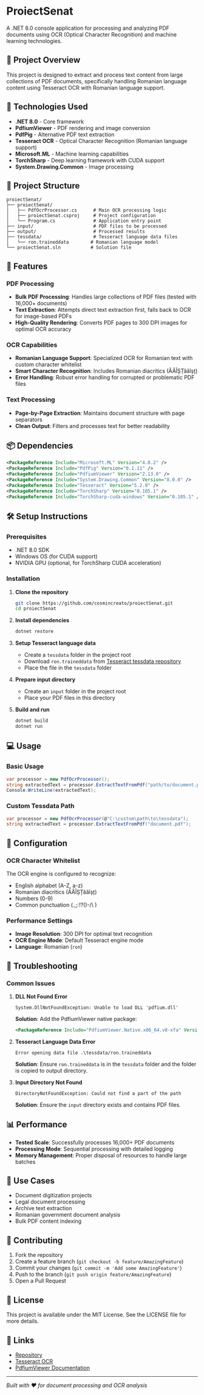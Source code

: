 # ProiectSenat

A .NET 8.0 console application for processing and analyzing PDF documents using OCR (Optical Character Recognition) and machine learning technologies.

## 🎯 Project Overview

This project is designed to extract and process text content from large collections of PDF documents, specifically handling Romanian language content using Tesseract OCR with Romanian language support.

## 🔧 Technologies Used

- **.NET 8.0** - Core framework
- **PdfiumViewer** - PDF rendering and image conversion
- **PdfPig** - Alternative PDF text extraction
- **Tesseract OCR** - Optical Character Recognition (Romanian language support)
- **Microsoft.ML** - Machine learning capabilities
- **TorchSharp** - Deep learning framework with CUDA support
- **System.Drawing.Common** - Image processing

## 📁 Project Structure

```
proiectSenat/
├── proiectSenat/
│   ├── PdfOcrProcessor.cs      # Main OCR processing logic
│   ├── proiectSenat.csproj     # Project configuration
│   └── Program.cs              # Application entry point
├── input/                      # PDF files to be processed
├── output/                     # Processed results
├── tessdata/                   # Tesseract language data files
│   └── ron.traineddata        # Romanian language model
└── proiectSenat.sln           # Solution file
```

## 🚀 Features

### PDF Processing
- **Bulk PDF Processing**: Handles large collections of PDF files (tested with 16,000+ documents)
- **Text Extraction**: Attempts direct text extraction first, falls back to OCR for image-based PDFs
- **High-Quality Rendering**: Converts PDF pages to 300 DPI images for optimal OCR accuracy

### OCR Capabilities
- **Romanian Language Support**: Specialized OCR for Romanian text with custom character whitelist
- **Smart Character Recognition**: Includes Romanian diacritics (ĂÂÎȘȚăâîșț)
- **Error Handling**: Robust error handling for corrupted or problematic PDF files

### Text Processing
- **Page-by-Page Extraction**: Maintains document structure with page separators
- **Clean Output**: Filters and processes text for better readability

## 📦 Dependencies

```xml
<PackageReference Include="Microsoft.ML" Version="4.0.2" />
<PackageReference Include="PdfPig" Version="0.1.11" />
<PackageReference Include="PdfiumViewer" Version="2.13.0" />
<PackageReference Include="System.Drawing.Common" Version="8.0.0" />
<PackageReference Include="Tesseract" Version="5.2.0" />
<PackageReference Include="TorchSharp" Version="0.105.1" />
<PackageReference Include="TorchSharp-cuda-windows" Version="0.105.1" />
```

## 🛠️ Setup Instructions

### Prerequisites
- .NET 8.0 SDK
- Windows OS (for CUDA support)
- NVIDIA GPU (optional, for TorchSharp CUDA acceleration)

### Installation

1. **Clone the repository**
   ```bash
   git clone https://github.com/cosmincreato/proiectSenat.git
   cd proiectSenat
   ```

2. **Install dependencies**
   ```bash
   dotnet restore
   ```

3. **Setup Tesseract language data**
   - Create a `tessdata` folder in the project root
   - Download `ron.traineddata` from [Tesseract tessdata repository](https://github.com/tesseract-ocr/tessdata/blob/main/ron.traineddata)
   - Place the file in the `tessdata` folder

4. **Prepare input directory**
   - Create an `input` folder in the project root
   - Place your PDF files in this directory

5. **Build and run**
   ```bash
   dotnet build
   dotnet run
   ```

## 💻 Usage

### Basic Usage

```csharp
var processor = new PdfOcrProcessor();
string extractedText = processor.ExtractTextFromPdf("path/to/document.pdf");
Console.WriteLine(extractedText);
```

### Custom Tessdata Path

```csharp
var processor = new PdfOcrProcessor(@"C:\custom\path\to\tessdata");
string extractedText = processor.ExtractTextFromPdf("document.pdf");
```

## 🔧 Configuration

### OCR Character Whitelist
The OCR engine is configured to recognize:
- English alphabet (A-Z, a-z)
- Romanian diacritics (ĂÂÎȘȚăâîșț)
- Numbers (0-9)
- Common punctuation (.,;:!?()-/\\ )

### Performance Settings
- **Image Resolution**: 300 DPI for optimal text recognition
- **OCR Engine Mode**: Default Tesseract engine mode
- **Language**: Romanian (`ron`)

## 🐛 Troubleshooting

### Common Issues

1. **DLL Not Found Error**
   ```
   System.DllNotFoundException: Unable to load DLL 'pdfium.dll'
   ```
   **Solution**: Add the PdfiumViewer native package:
   ```xml
   <PackageReference Include="PdfiumViewer.Native.x86_64.v8-xfa" Version="2018.4.8.256" />
   ```

2. **Tesseract Language Data Error**
   ```
   Error opening data file .\tessdata/ron.traineddata
   ```
   **Solution**: Ensure `ron.traineddata` is in the `tessdata` folder and the folder is copied to output directory.

3. **Input Directory Not Found**
   ```
   DirectoryNotFoundException: Could not find a part of the path
   ```
   **Solution**: Ensure the `input` directory exists and contains PDF files.

## 📊 Performance

- **Tested Scale**: Successfully processes 16,000+ PDF documents
- **Processing Mode**: Sequential processing with detailed logging
- **Memory Management**: Proper disposal of resources to handle large batches

## 🎯 Use Cases

- Document digitization projects
- Legal document processing
- Archive text extraction
- Romanian government document analysis
- Bulk PDF content indexing

## 🤝 Contributing

1. Fork the repository
2. Create a feature branch (`git checkout -b feature/AmazingFeature`)
3. Commit your changes (`git commit -m 'Add some AmazingFeature'`)
4. Push to the branch (`git push origin feature/AmazingFeature`)
5. Open a Pull Request

## 📄 License

This project is available under the MIT License. See the LICENSE file for more details.

## 🔗 Links

- [Repository](https://github.com/cosmincreato/proiectSenat)
- [Tesseract OCR](https://github.com/tesseract-ocr/tesseract)
- [PdfiumViewer Documentation](https://github.com/pvginkel/PdfiumViewer)

---

*Built with ❤️ for document processing and OCR analysis*